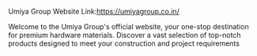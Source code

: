 Umiya Group Website Link:https://umiyagroup.co.in/

Welcome to the Umiya Group's official website, your one-stop destination for premium hardware materials. Discover a vast selection of top-notch products designed to meet your construction and project requirements
